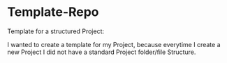 # Template-Repo
Template for a structured Project:

I wanted to create a template for my Project, because everytime I create a new Project I did not have a standard Project folder/file Structure.
